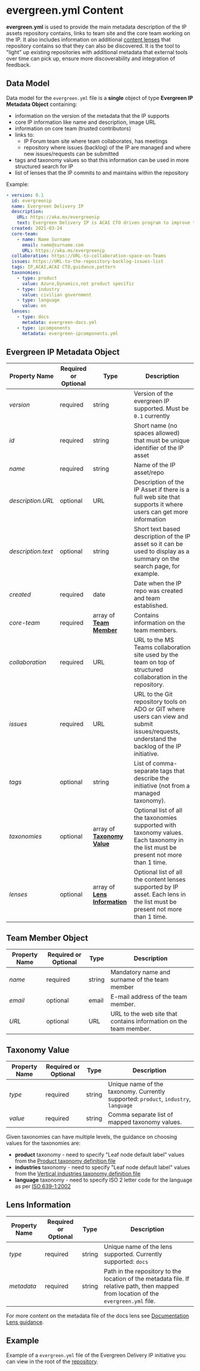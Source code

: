 # evergreen.yml Content

**evergreen.yml** is used to provide the main metadata description of the IP assets repository contains, links to team site and the core team working on the IP. It also includes information on additional [content lenses](../../approach/../approach/diverse-delivery-ip.md) that repository contains so that they can also be discovered. It is the tool to "light" up existing repositories with additional metadata that external tools over time can pick up, ensure more discoverability and integration of feedback.

## Data Model

Data model for the `evergreen.yml` file is a **single** object of type **Evergreen IP Metadata Object** containing:

- information on the version of the metadata that the IP supports
- core IP information like name and description, image URL
- information on core team (trusted contributors)
- links to:
  - IP Forum team site where team collaborates, has meetings
  - repository where issues (backlog) of the IP are managed and where new issues/requests can be submitted
- tags and taxonomy values so that this information can be used in more structured search for IP
- list of lenses that the IP commits to and maintains within the repository

Example:

```yml
- version: 0.1
  id: evergreenip
  name: Evergreen Delivery IP
  description: 
    URL: https://aka.ms/evergreenip
    text: Evergreen Delivery IP is ACAI CTO driven program to improve the way CTO and field teams are finding, reusing, becoming contributors and leading evolution of managed and community IP. This is repository containing the guidance and supporting materials/tools created through the initiative.
  created: 2021-03-24
  core-team:
    - name: Name Surname
      email: name@surname.com
      URL: https://aka.ms/evergreenip
  collaboration: https://URL-to-collaboration-space-on-Teams
  issues: https://URL-to-the-repository-backlog-issues-list
  tags: IP,ACAI,ACAI CTO,guidance,pattern
  taxonomies:
    - type: product
      value: Azure,Dynamics,not product specific
    - type: industry
      value: civilian government
    - type: language
      value: en
  lenses:
    - type: docs
      metadata: evergreen-docs.yml
    - type: ipcomponents
      metadata: evergreen-ipcomponents.yml
```

## Evergreen IP Metadata Object

Property Name | Required or Optional | Type              | Description
------------- | -------------------- | ----------------- | ---------------------------
*version*     | required             | string            | Version of the evergreen IP supported. Must be `0.1` currently
*id*          | required             | string            | Short name (no spaces allowed) that must be unique identifier of the IP asset
*name*        | required             | string            | Name of the IP asset/repo
*description.URL* | optional         | URL               | Description of the IP Asset if there is a full web site that supports it where users can get more information
*description.text* | optional        | string            | Short text based description of the IP asset so it can be used to display as a summary on the search page, for example.
*created*     | required             | date              | Date when the IP repo was created and team established.
*core-team* | required    | array of [**Team Member**](#team-member-object)     | Contains information on the team members.
*collaboration* | required           | URL               | URL to the MS Teams collaboration site used by the team on top of structured collaboration in the repository.
*issues*      | required             | URL               | URL to the Git repository tools on ADO or GIT where users can view and submit issues/requests, understand the backlog of the IP initiative.
*tags*        | optional             | string            | List of comma-separate tags that describe the initiative (not from a managed taxonomy).
*taxonomies*  | optional  | array of [**Taxonomy Value**](#taxonomy-value)      | Optional list of all the taxonomies supported with taxonomy values. Each taxonomy in the list must be present not more than 1 time.
*lenses*      | optional  | array of [**Lens Information**](#lens-information)  | Optional list of all the content lenses supported by IP asset. Each lens in the list must be present not more than 1 time.

## Team Member Object

Property Name | Required or Optional | Type              | Description
------------- | -------------------- | ----------------- | ---------------------------
*name*        | required             | string            | Mandatory name and surname of the team member
*email*       | optional             | email             | E-mail address of the team member.
*URL*         | optional             | URL               | URL to the web site that contains information on the team member.

## Taxonomy Value

Property Name | Required or Optional | Type              | Description
------------- | -------------------- | ----------------- | ---------------------------
*type*        | required             | string            | Unique name of the taxonomy. Currently supported: `product`, `industry`, `language`
*value*       | required             | string            | Comma separate list of mapped taxonomy values.

Given taxonomies can have multiple levels, the guidance on choosing values for the taxonomies are:

- **product** taxonomy - need to specify "Leaf node default label" values from the [Product taxonomy definition file](https://microsofteur.sharepoint.com/:x:/t/EvergreenDeliveryIP/EQ1WWZu7YuhKqI6xV0JoY90BNZvglLA0uhi6-cO1uSaw4w?e=HdMbe3)
- **industries** taxonomy - need to specify "Leaf node default label" values from the [Vertical industries taxonomy definition file](https://microsofteur.sharepoint.com/:x:/t/EvergreenDeliveryIP/EQtXhmTpcnRCmKkFjrGqcv8BA2kTUBJbl7MC9F_elEvvpQ?e=B2QwV6)
- **language** taxonomy - need to specify ISO 2 letter code for the language as per [ISO 639-1:2002](https://en.wikipedia.org/wiki/ISO_639-1)

## Lens Information

Property Name | Required or Optional | Type              | Description
------------- | -------------------- | ----------------- | ---------------------------
*type*        | required             | string            | Unique name of the lens supported. Currently supported: `docs`
*metadata*    | required             | string            | Path in the repository to the location of the metadata file. If relative path, then mapped from location of the `evergreen.yml` file.

For more content on the metadata file of the docs lens see [Documentation Lens guidance](../documentation-lens/index.md).

## Example

Example of a `evergreen.yml` file of the Evergreen Delivery IP initiative you can view in the root of the [repository](https://aka.ms/evergreeniprepo).
